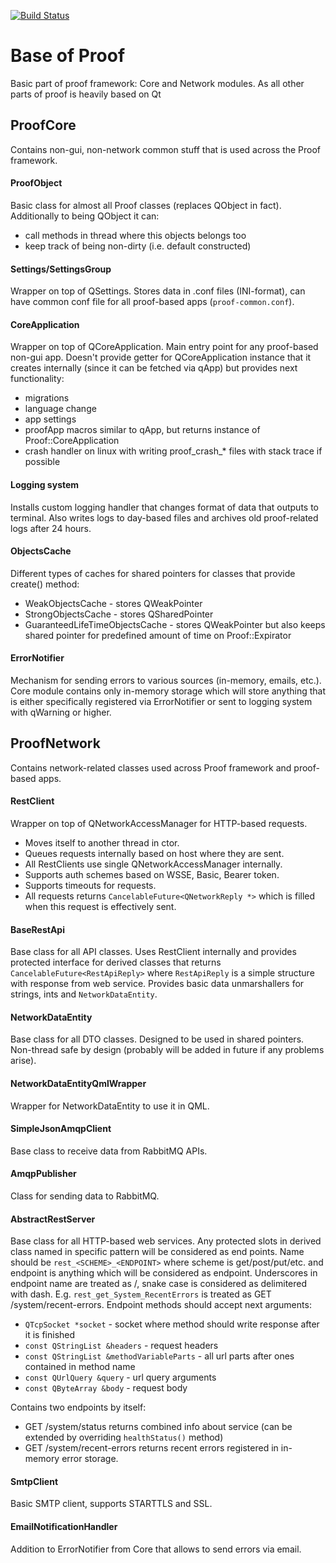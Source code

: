 [![Build Status](https://travis-ci.com/opensoft/proofbase.svg?branch=develop)](https://travis-ci.com/opensoft/proofbase)

Base of Proof
=============
Basic part of proof framework: Core and Network modules. As all other parts of proof is heavily based on Qt

## ProofCore
Contains non-gui, non-network common stuff that is used across the Proof framework.

#### ProofObject
Basic class for almost all Proof classes (replaces QObject in fact). Additionally to being QObject it can:
 * call methods in thread where this objects belongs too
 * keep track of being non-dirty (i.e. default constructed)

#### Settings/SettingsGroup
Wrapper on top of QSettings. Stores data in .conf files (INI-format), can have common conf file for all proof-based apps (`proof-common.conf`).

#### CoreApplication
Wrapper on top of QCoreApplication. Main entry point for any proof-based non-gui app. Doesn't provide getter for QCoreApplication instance that it creates internally (since it can be fetched via qApp) but provides next functionality:
 * migrations
 * language change
 * app settings
 * proofApp macros similar to qApp, but returns instance of Proof::CoreApplication
 * crash handler on linux with writing proof_crash_* files with stack trace if possible

#### Logging system
Installs custom logging handler that changes format of data that outputs to terminal. Also writes logs to day-based files and archives old proof-related logs after 24 hours.

#### ObjectsCache
Different types of caches for shared pointers for classes that provide create() method:
 * WeakObjectsCache - stores QWeakPointer
 * StrongObjectsCache - stores QSharedPointer
 * GuaranteedLifeTimeObjectsCache - stores QWeakPointer but also keeps shared pointer for predefined amount of time on Proof::Expirator

#### ErrorNotifier
Mechanism for sending errors to various sources (in-memory, emails, etc.). Core module contains only in-memory storage which will store anything that is either specifically registered via ErrorNotifier or sent to logging system with qWarning or higher.

## ProofNetwork
Contains network-related classes used across Proof framework and proof-based apps.

#### RestClient
Wrapper on top of QNetworkAccessManager for HTTP-based requests.
 * Moves itself to another thread in ctor.
 * Queues requests internally based on host where they are sent.
 * All RestClients use single QNetworkAccessManager internally.
 * Supports auth schemes based on WSSE, Basic, Bearer token.
 * Supports timeouts for requests.
 * All requests returns `CancelableFuture<QNetworkReply *>` which is filled when this request is effectively sent.

#### BaseRestApi
Base class for all API classes. Uses RestClient internally and provides protected interface for derived classes that returns `CancelableFuture<RestApiReply>` where `RestApiReply` is a simple structure with response from web service. Provides basic data unmarshallers for strings, ints and `NetworkDataEntity`.

#### NetworkDataEntity
Base class for all DTO classes. Designed to be used in shared pointers. Non-thread safe by design (probably will be added in future if any problems arise).

#### NetworkDataEntityQmlWrapper
Wrapper for NetworkDataEntity to use it in QML.

#### SimpleJsonAmqpClient
Base class to receive data from RabbitMQ APIs.

#### AmqpPublisher
Class for sending data to RabbitMQ.

#### AbstractRestServer
Base class for all HTTP-based web services. Any protected slots in derived class named in specific pattern will be considered as end points. Name should be `rest_<SCHEME>_<ENDPOINT>` where scheme is get/post/put/etc. and endpoint is anything which will be considered as endpoint. Underscores in endpoint name are treated as /, snake case is considered as delimitered with dash. E.g. `rest_get_System_RecentErrors` is treated as GET /system/recent-errors. Endpoint methods should accept next arguments:
 * `QTcpSocket *socket` - socket where method should write response after it is finished
 * `const QStringList &headers` - request headers
 * `const QStringList &methodVariableParts` - all url parts after ones contained in method name
 * `const QUrlQuery &query` - url query arguments
 * `const QByteArray &body` - request body

Contains two endpoints by itself:
 * GET /system/status returns combined info about service (can be extended by overriding `healthStatus()` method)
 * GET /system/recent-errors returns recent errors registered in in-memory error storage.

#### SmtpClient
Basic SMTP client, supports STARTTLS and SSL.

#### EmailNotificationHandler
Addition to ErrorNotifier from Core that allows to send errors via email.
